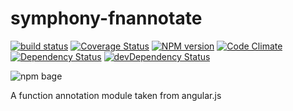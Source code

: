 symphony-fnannotate
===================
[![build status](https://travis-ci.org/MattiasFestin/symphony-fnannotate.png)](https://travis-ci.org/MattiasFestin/symphony-fnannotate) [![Coverage Status](https://coveralls.io/repos/MattiasFestin/symphony-fnannotate/badge.png)](https://coveralls.io/r/MattiasFestin/symphony-fnannotate) [![NPM version](https://badge.fury.io/js/symphony-fnannotate.png)](http://badge.fury.io/js/symphony-fnannotate) [![Code Climate](https://codeclimate.com/github/MattiasFestin/symphony-fnannotate.png)](https://codeclimate.com/github/MattiasFestin/symphony-fnannotate) [![Dependency Status](https://david-dm.org/mattiasfestin/symphony-fnannotate.png?theme=shields.io)](https://david-dm.org/mattiasfestin/symphony-fnannotate) [![devDependency Status](https://david-dm.org/mattiasfestin/symphony-fnannotate/dev-status.png)](https://david-dm.org/mattiasfestin/symphony-fnannotate#info=devDependencies)

![npm bage](https://nodei.co/npm/symphony-fnannotate.png?downloads=true&stars=true)

A function annotation module taken from angular.js
